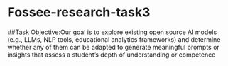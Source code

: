 # Fossee-research-task3
##Task Objective:Our goal is to explore existing open source AI models (e.g., LLMs, NLP tools, educational analytics frameworks) and determine whether any of them can be adapted to generate meaningful prompts or insights that assess a student’s depth of understanding or competence
